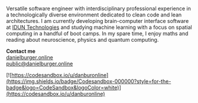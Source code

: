 Versatile software engineer with interdisciplinary professional experience in a technologically diverse environment dedicated to clean code and lean architectures. I am currently developing brain-computer interface software at [IDUN Technologies](https://iduntechnologies.com) and studying machine learning with a focus on spatial computing in a handful of boot camps. In my spare time, I enjoy maths and reading about neuroscience, physics and quantum computing.

**Contact me**</br>
[danielburger.online](https://danielburger.online) </br>
[public@danielburger.online](mailto:public@danielburger.online)

[![https://codesandbox.io/u/danburonline](https://img.shields.io/badge/Codesandbox-000000?style=for-the-badge&logo=CodeSandbox&logoColor=white)](https://codesandbox.io/u/danburonline)

